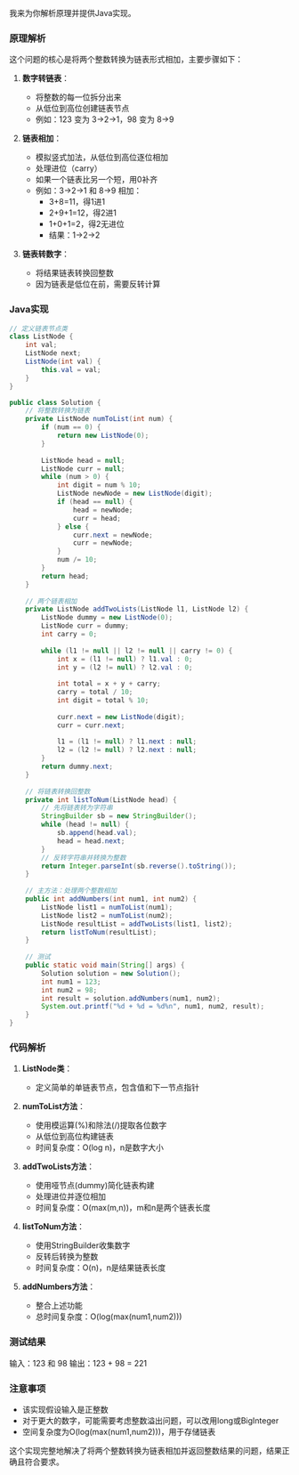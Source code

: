 我来为你解析原理并提供Java实现。

### 原理解析
这个问题的核心是将两个整数转换为链表形式相加，主要步骤如下：

1. **数字转链表**：
   - 将整数的每一位拆分出来
   - 从低位到高位创建链表节点
   - 例如：123 变为 3→2→1，98 变为 8→9

2. **链表相加**：
   - 模拟竖式加法，从低位到高位逐位相加
   - 处理进位（carry）
   - 如果一个链表比另一个短，用0补齐
   - 例如：3→2→1 和 8→9 相加：
      - 3+8=11，得1进1
      - 2+9+1=12，得2进1
      - 1+0+1=2，得2无进位
      - 结果：1→2→2

3. **链表转数字**：
   - 将结果链表转换回整数
   - 因为链表是低位在前，需要反转计算

### Java实现

```java
// 定义链表节点类
class ListNode {
    int val;
    ListNode next;
    ListNode(int val) {
        this.val = val;
    }
}

public class Solution {
    // 将整数转换为链表
    private ListNode numToList(int num) {
        if (num == 0) {
            return new ListNode(0);
        }
        
        ListNode head = null;
        ListNode curr = null;
        while (num > 0) {
            int digit = num % 10;
            ListNode newNode = new ListNode(digit);
            if (head == null) {
                head = newNode;
                curr = head;
            } else {
                curr.next = newNode;
                curr = newNode;
            }
            num /= 10;
        }
        return head;
    }
    
    // 两个链表相加
    private ListNode addTwoLists(ListNode l1, ListNode l2) {
        ListNode dummy = new ListNode(0);
        ListNode curr = dummy;
        int carry = 0;
        
        while (l1 != null || l2 != null || carry != 0) {
            int x = (l1 != null) ? l1.val : 0;
            int y = (l2 != null) ? l2.val : 0;
            
            int total = x + y + carry;
            carry = total / 10;
            int digit = total % 10;
            
            curr.next = new ListNode(digit);
            curr = curr.next;
            
            l1 = (l1 != null) ? l1.next : null;
            l2 = (l2 != null) ? l2.next : null;
        }
        return dummy.next;
    }
    
    // 将链表转换回整数
    private int listToNum(ListNode head) {
        // 先将链表转为字符串
        StringBuilder sb = new StringBuilder();
        while (head != null) {
            sb.append(head.val);
            head = head.next;
        }
        // 反转字符串并转换为整数
        return Integer.parseInt(sb.reverse().toString());
    }
    
    // 主方法：处理两个整数相加
    public int addNumbers(int num1, int num2) {
        ListNode list1 = numToList(num1);
        ListNode list2 = numToList(num2);
        ListNode resultList = addTwoLists(list1, list2);
        return listToNum(resultList);
    }
    
    // 测试
    public static void main(String[] args) {
        Solution solution = new Solution();
        int num1 = 123;
        int num2 = 98;
        int result = solution.addNumbers(num1, num2);
        System.out.printf("%d + %d = %d%n", num1, num2, result);
    }
}
```

### 代码解析
1. **ListNode类**：
   - 定义简单的单链表节点，包含值和下一节点指针

2. **numToList方法**：
   - 使用模运算(%)和除法(/)提取各位数字
   - 从低位到高位构建链表
   - 时间复杂度：O(log n)，n是数字大小

3. **addTwoLists方法**：
   - 使用哑节点(dummy)简化链表构建
   - 处理进位并逐位相加
   - 时间复杂度：O(max(m,n))，m和n是两个链表长度

4. **listToNum方法**：
   - 使用StringBuilder收集数字
   - 反转后转换为整数
   - 时间复杂度：O(n)，n是结果链表长度

5. **addNumbers方法**：
   - 整合上述功能
   - 总时间复杂度：O(log(max(num1,num2)))

### 测试结果
输入：123 和 98
输出：123 + 98 = 221

### 注意事项
- 该实现假设输入是正整数
- 对于更大的数字，可能需要考虑整数溢出问题，可以改用long或BigInteger
- 空间复杂度为O(log(max(num1,num2)))，用于存储链表

这个实现完整地解决了将两个整数转换为链表相加并返回整数结果的问题，结果正确且符合要求。